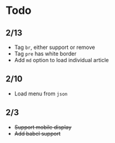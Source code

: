 # Todo

## 2/13
- Tag `br`, either support or remove
- Tag `pre` has white border
- Add `md` option to load individual article

## 2/10
- Load menu from `json`

## 2/3
- ~~Support mobile display~~
- ~~Add babel support~~


